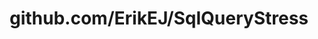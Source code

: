 ---
layout: post
title: github.com/ErikEJ/SqlQueryStress
categories: link
tags: [انگلیسی, گیت‌هاب, برنامه‌نویسی]
---